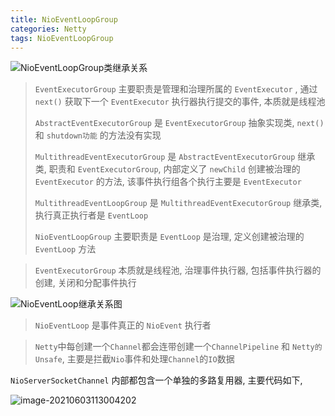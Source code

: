 ```yaml
---
title: NioEventLoopGroup
categories: Netty
tags: NioEventLoopGroup
---
```

![NioEventLoopGroup类继承关系](https://inus-markdown.oss-cn-beijing.aliyuncs.com/img/20201224112405121.png)

> `EventExecutorGroup` 主要职责是管理和治理所属的 `EventExecutor` , 通过 `next()` 获取下一个 `EventExecutor` 执行器执行提交的事件, 本质就是线程池
>
> `AbstractEventExecutorGroup` 是 `EventExecutorGroup` 抽象实现类,  `next()` 和 `shutdown功能` 的方法没有实现
>
> `MultithreadEventExecutorGroup` 是 `AbstractEventExecutorGroup` 继承类, 职责和 `EventExecutorGroup`, 内部定义了 `newChild` 创建被治理的 `EventExecutor` 的方法, 该事件执行组各个执行主要是 `EventExecutor`
>
> `MultithreadEventLoopGroup` 是 `MultithreadEventExecutorGroup` 继承类, 执行真正执行者是 `EventLoop` 
>
> `NioEventLoopGroup` 主要职责是 `EventLoop` 是治理, 定义创建被治理的 `EventLoop` 方法

> `EventExecutorGroup` 本质就是线程池, 治理事件执行器, 包括事件执行器的创建, 关闭和分配事件执行



![NioEventLoop继承关系图](https://inus-markdown.oss-cn-beijing.aliyuncs.com/img/2020070416155161.png)

> `NioEventLoop` 是事件真正的 `NioEvent` 执行者



> `Netty`中每创建一个`Channel`都会连带创建一个`ChannelPipeline` 和 `Netty的Unsafe`, 主要是拦截`Nio`事件和处理`Channel`的`IO`数据

`NioServerSocketChannel` 内部都包含一个单独的多路复用器, 主要代码如下, 

![image-20210603113004202](http://inus-markdown.oss-cn-beijing.aliyuncs.com/img/image-20210603113004202.png)
